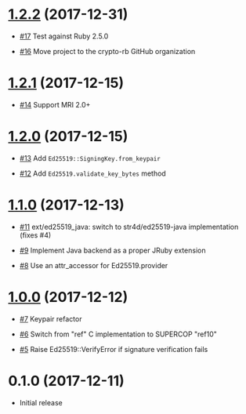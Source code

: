 # [1.2.2] (2017-12-31)

[1.2.2]: https://github.com/crypto-rb/ed25519/compare/v1.2.1...v1.2.2

* [#17](https://github.com/crypto-rb/ed25519/pull/17)
  Test against Ruby 2.5.0

* [#16](https://github.com/crypto-rb/ed25519/pull/16)
  Move project to the crypto-rb GitHub organization

# [1.2.1] (2017-12-15)

[1.2.1]: https://github.com/crypto-rb/ed25519/compare/v1.2.0...v1.2.1

* [#14](https://github.com/crypto-rb/ed25519/pull/14)
  Support MRI 2.0+

# [1.2.0] (2017-12-15)

[1.2.0]: https://github.com/crypto-rb/ed25519/compare/v1.1.0...v1.2.0

* [#13](https://github.com/crypto-rb/ed25519/pull/13)
  Add `Ed25519::SigningKey.from_keypair`

* [#12](https://github.com/crypto-rb/ed25519/pull/12)
  Add `Ed25519.validate_key_bytes` method

# [1.1.0] (2017-12-13)

[1.1.0]: https://github.com/crypto-rb/ed25519/compare/v1.0.0...v1.1.0

* [#11](https://github.com/crypto-rb/ed25519/pull/11)
  ext/ed25519_java: switch to str4d/ed25519-java implementation (fixes #4)

* [#9](https://github.com/crypto-rb/ed25519/pull/9)
  Implement Java backend as a proper JRuby extension

* [#8](https://github.com/crypto-rb/ed25519/pull/8)
  Use an attr_accessor for Ed25519.provider

# [1.0.0] (2017-12-12)

[1.0.0]: https://github.com/crypto-rb/ed25519/compare/v0.1.0...v1.0.0

* [#7](https://github.com/crypto-rb/ed25519/pull/7)
  Keypair refactor

* [#6](https://github.com/crypto-rb/ed25519/pull/6)
  Switch from "ref" C implementation to SUPERCOP "ref10"

* [#5](https://github.com/crypto-rb/ed25519/pull/5)
  Raise Ed25519::VerifyError if signature verification fails

# 0.1.0 (2017-12-11)

* Initial release
